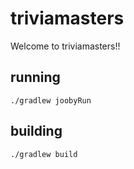 # triviamasters

Welcome to triviamasters!!

## running

    ./gradlew joobyRun

## building

    ./gradlew build

